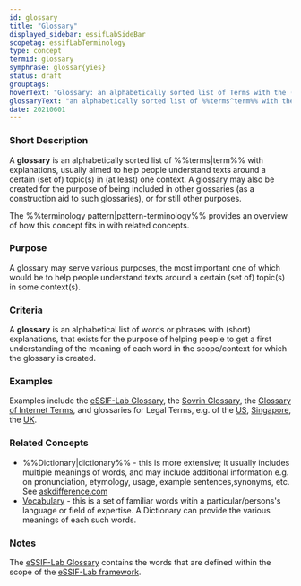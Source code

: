 ```yaml
---
id: glossary
title: "Glossary"
displayed_sidebar: essifLabSideBar
scopetag: essifLabTerminology
type: concept
termid: glossary
symphrase: glossar{yies}
status: draft
grouptags:
hoverText: "Glossary: an alphabetically sorted list of Terms with the (single) meaning it has in (at least) one context."
glossaryText: "an alphabetically sorted list of %%terms^term%% with the (single) meaning it has in (at least) one context."
date: 20210601
---
```


### Short Description
A **glossary** is an alphabetically sorted list of %%terms|term%% with explanations, usually aimed to help people understand texts around a certain (set of) topic(s) in (at least) one context. A glossary may also be created for the purpose of being included in other glossaries (as a construction aid to such glossaries), or for still other purposes.

The %%terminology pattern|pattern-terminology%% provides an overview of how this concept fits in with related concepts.

### Purpose
A glossary may serve various purposes, the most important one of which would be to help people understand texts around a certain (set of) topic(s) in some context(s).

### Criteria
A **glossary** is an alphabetical list of words or phrases with (short) explanations, that exists for the purpose of helping people to get a first understanding of the meaning of each word in the scope/context for which the glossary is created.

### Examples
Examples include the [eSSIF-Lab Glossary](../essifLab-glossary), the [Sovrin Glossary](https://sovrin.org/library/glossary/), the [Glossary of Internet Terms](https://www.internetsociety.org/internet/glossary-internet-terms/), and glossaries for Legal Terms, e.g. of the [US](https://www.uscourts.gov/glossary), [Singapore](https://www.supremecourt.gov.sg/services/self-help-services/glossary-of-terms), the [UK](https://www.copfs.gov.uk/involved-in-a-case/glossary-of-legal-terms).

### Related Concepts
- %%Dictionary|dictionary%% - this is more extensive; it usually includes multiple meanings of words, and may include additional information e.g. on pronunciation, etymology, usage, example sentences,synonyms, etc. See [askdifference.com](https://www.askdifference.com/dictionary-vs-glossary/)
- [Vocabulary](https://en.wikipedia.org/wiki/Vocabulary) - this is a set of familiar words witin a particular/persons's language or field of expertise. A Dictionary can provide the various meanings of each such words.

### Notes
The [eSSIF-Lab Glossary](../essifLab-glossary) contains the words that are defined within the scope of the [eSSIF-Lab framework](../essifLab-project).